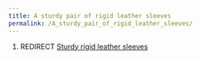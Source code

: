 ```yaml
---
title: A sturdy pair of rigid leather sleeves
permalink: /A_sturdy_pair_of_rigid_leather_sleeves/
---
```


1.  REDIRECT [Sturdy rigid leather
    sleeves](Sturdy_rigid_leather_sleeves "wikilink")
